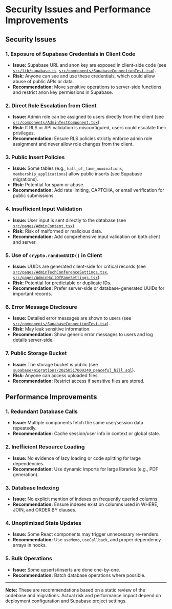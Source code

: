 # Security Issues and Performance Improvements

## Security Issues

### 1. Exposure of Supabase Credentials in Client Code
- **Issue:** Supabase URL and anon key are exposed in client-side code (see [`src/lib/supabase.ts`](src/lib/supabase.ts), [`src/components/SupabaseConnectionTest.tsx`](src/components/SupabaseConnectionTest.tsx)).
- **Risk:** Anyone can see and use these credentials, which could allow abuse of public APIs or data.
- **Recommendation:** Move sensitive operations to server-side functions and restrict anon key permissions in Supabase.

### 2. Direct Role Escalation from Client
- **Issue:** Admin role can be assigned to users directly from the client (see [`src/components/AdminTestComponent.tsx`](src/components/AdminTestComponent.tsx)).
- **Risk:** If RLS or API validation is misconfigured, users could escalate their privileges.
- **Recommendation:** Ensure RLS policies strictly enforce admin role assignment and never allow role changes from the client.

### 3. Public Insert Policies
- **Issue:** Some tables (e.g., `hall_of_fame_nominations`, `membership_applications`) allow public inserts (see Supabase migrations).
- **Risk:** Potential for spam or abuse.
- **Recommendation:** Add rate limiting, CAPTCHA, or email verification for public submissions.

### 4. Insufficient Input Validation
- **Issue:** User input is sent directly to the database (see [`src/pages/AdminContent.tsx`](src/pages/AdminContent.tsx)).
- **Risk:** Risk of malformed or malicious data.
- **Recommendation:** Add comprehensive input validation on both client and server.

### 5. Use of `crypto.randomUUID()` in Client
- **Issue:** UUIDs are generated client-side for critical records (see [`src/pages/AdminTechConferenceSettings.tsx`](src/pages/AdminTechConferenceSettings.tsx), [`src/pages/AdminHallOfFameSettings.tsx`](src/pages/AdminHallOfFameSettings.tsx)).
- **Risk:** Potential for predictable or duplicate IDs.
- **Recommendation:** Prefer server-side or database-generated UUIDs for important records.

### 6. Error Message Disclosure
- **Issue:** Detailed error messages are shown to users (see [`src/components/SupabaseConnectionTest.tsx`](src/components/SupabaseConnectionTest.tsx)).
- **Risk:** May leak sensitive information.
- **Recommendation:** Show generic error messages to users and log details server-side.

### 7. Public Storage Bucket
- **Issue:** The storage bucket is public (see [`supabase/migrations/20250517000240_peaceful_hill.sql`](supabase/migrations/20250517000240_peaceful_hill.sql)).
- **Risk:** Anyone can access uploaded files.
- **Recommendation:** Restrict access if sensitive files are stored.

## Performance Improvements

### 1. Redundant Database Calls
- **Issue:** Multiple components fetch the same user/session data repeatedly.
- **Recommendation:** Cache session/user info in context or global state.

### 2. Inefficient Resource Loading
- **Issue:** No evidence of lazy loading or code splitting for large dependencies.
- **Recommendation:** Use dynamic imports for large libraries (e.g., PDF generation).

### 3. Database Indexing
- **Issue:** No explicit mention of indexes on frequently queried columns.
- **Recommendation:** Ensure indexes exist on columns used in WHERE, JOIN, and ORDER BY clauses.

### 4. Unoptimized State Updates
- **Issue:** Some React components may trigger unnecessary re-renders.
- **Recommendation:** Use `useMemo`, `useCallback`, and proper dependency arrays in hooks.

### 5. Bulk Operations
- **Issue:** Some upserts/inserts are done one-by-one.
- **Recommendation:** Batch database operations where possible.

---

**Note:** These are recommendations based on a static review of the codebase and migrations. Actual risk and performance impact depend on deployment configuration and Supabase project settings.